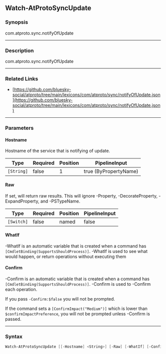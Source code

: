 Watch-AtProtoSyncUpdate
-----------------------




### Synopsis
com.atproto.sync.notifyOfUpdate



---


### Description

com.atproto.sync.notifyOfUpdate



---


### Related Links
* [https://github.com/bluesky-social/atproto/tree/main/lexicons/com/atproto/sync/notifyOfUpdate.json](https://github.com/bluesky-social/atproto/tree/main/lexicons/com/atproto/sync/notifyOfUpdate.json)





---


### Parameters
#### **Hostname**

Hostname of the service that is notifying of update.






|Type      |Required|Position|PipelineInput        |
|----------|--------|--------|---------------------|
|`[String]`|false   |1       |true (ByPropertyName)|



#### **Raw**

If set, will return raw results. This will ignore -Property, -DecorateProperty, -ExpandProperty, and -PSTypeName.






|Type      |Required|Position|PipelineInput|
|----------|--------|--------|-------------|
|`[Switch]`|false   |named   |false        |



#### **WhatIf**
-WhatIf is an automatic variable that is created when a command has ```[CmdletBinding(SupportsShouldProcess)]```.
-WhatIf is used to see what would happen, or return operations without executing them
#### **Confirm**
-Confirm is an automatic variable that is created when a command has ```[CmdletBinding(SupportsShouldProcess)]```.
-Confirm is used to -Confirm each operation.

If you pass ```-Confirm:$false``` you will not be prompted.


If the command sets a ```[ConfirmImpact("Medium")]``` which is lower than ```$confirmImpactPreference```, you will not be prompted unless -Confirm is passed.



---


### Syntax
```PowerShell
Watch-AtProtoSyncUpdate [[-Hostname] <String>] [-Raw] [-WhatIf] [-Confirm] [<CommonParameters>]
```

